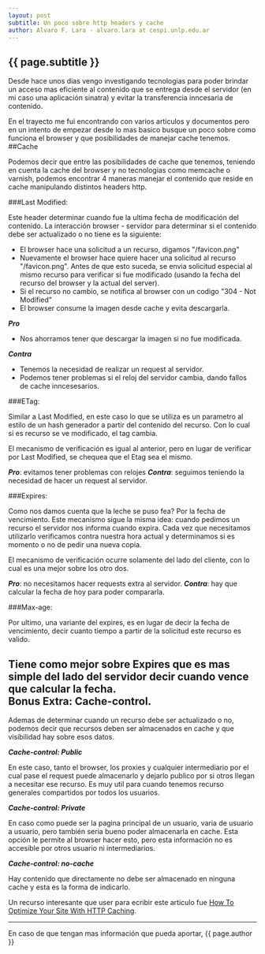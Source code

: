 ```yaml
---
layout: post
subtitle: Un poco sobre http headers y cache
author: Alvaro F. Lara - alvaro.lara at cespi.unlp.edu.ar
---
```


{{ page.subtitle }}
-------------------

Desde hace unos dias vengo investigando tecnologias para poder brindar un acceso mas eficiente al contenido que se entrega desde el servidor (en mi caso una aplicación sinatra) y evitar la transferencia inncesaria de contenido.

En el trayecto me fui encontrando con varios articulos y documentos pero en un intento de empezar desde lo mas basico busque un poco sobre como funciona el browser y que posibilidades de manejar cache tenemos.
<br>
##Cache


Podemos decir que entre las posibilidades de cache que tenemos, teniendo en cuenta la cache del browser y no tecnologias como memcache o varnish, podemos encontrar 4 maneras manejar el contenido que reside en cache manipulando distintos headers http.

###Last Modified:

Este header determinar cuando fue la ultima fecha de modificación del contenido. La interacción browser - servidor para determinar si el contenido debe ser actualizado o no tiene es la siguiente:

* El browser hace una solicitud a un recurso, digamos "/favicon.png"
* Nuevamente el browser hace quiere hacer una solicitud al recurso "/favicon.png". Antes de que esto suceda, se envia solicitud especial al mismo recurso para verificar si fue modificado (usando la fecha del recurso del browser y la actual del server).
* Si el recurso no cambio, se notifica al browser con un codigo "304 - Not Modified"
* El browser consume la imagen desde cache y evita descargarla.

***Pro***

* Nos ahorramos tener que descargar la imagen si no fue modificada.

***Contra***

* Tenemos la necesidad de realizar un request al servidor.
* Podemos tener problemas si el reloj del servidor cambia, dando fallos de cache inncesesarios.

###ETag:

Similar a Last Modified, en este caso lo que se utiliza es un parametro al estilo de un hash generador a partir del contenido del recurso. Con lo cual si es recurso se ve modificado, el tag cambia.

El mecanismo de verificación es igual al anterior, pero en lugar de verificar por Last Modified, se chequea que el Etag sea el mismo.

***Pro***: evitamos tener problemas con relojes
***Contra***: seguimos teniendo la necesidad de hacer un request al servidor.

###Expires: 

Como nos damos cuenta que la leche se puso fea? Por la fecha de vencimiento. Este mecanismo sigue la misma idea: cuando pedimos un recurso el servidor nos informa cuando expira. Cada vez que necesitamos utilizarlo verificamos contra nuestra hora actual y determinamos si es momento o no de pedir una nueva copia.

El mecanismo de verificación ocurre solamente del lado del cliente, con lo cual es una mejor sobre los otro dos.

***Pro***: no necesitamos hacer requests extra al servidor.
***Contra***: hay que calcular la fecha de hoy para poder compararla.

###Max-age:

Por ultimo, una variante del expires, es en lugar de decir la fecha de vencimiento, decir cuanto tiempo a partir de la solicitud este recurso es valido.

Tiene como mejor sobre Expires que es mas simple del lado del servidor decir cuando vence que calcular la fecha.
<br>
Bonus Extra: Cache-control.
---------------------------

Ademas de determinar cuando un recurso debe ser actualizado o no, podemos decir que recursos deben ser almacenados en cache y que visibilidad hay sobre esos datos.

***Cache-control: Public***

En este caso, tanto el browser, los proxies y cualquier intermediario por el cual pase el request puede almacenarlo y dejarlo publico por si otros llegan a necesitar ese recurso. Es muy util para cuando tenemos recurso generales compartidos por todos los usuarios.

***Cache-control: Private***

En caso como puede ser la pagina principal de un usuario, varia de usuario a usuario, pero también seria bueno poder almacenarla en cache. Esta opción le permite al browser hacer esto, pero esta información no es accesible por otros usuario ni intermediarios. 

***Cache-control: no-cache***

Hay contenido que directamente no debe ser almacenado en ninguna cache y esta es la forma de indicarlo.

Un recurso interesante que user para ecribir este articulo fue [How To Optimize Your Site With HTTP Caching](http://betterexplained.com/articles/how-to-optimize-your-site-with-http-caching/).

<hr>
En caso de que tengan mas información que pueda aportar, {{ page.author }}
